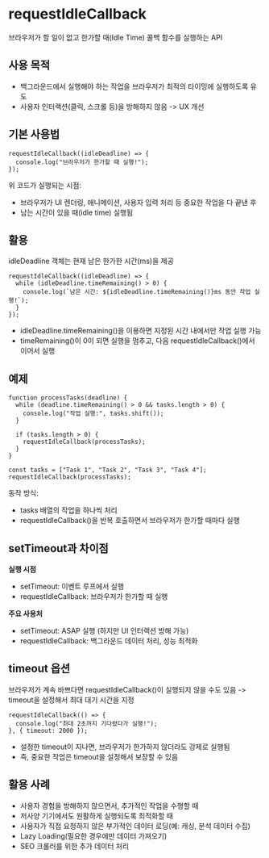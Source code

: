 # requestIdleCallback

브라우저가 할 일이 없고 한가할 때(Idle Time) 콜백 함수를 실행하는 API

## 사용 목적

- 백그라운드에서 실행해야 하는 작업을 브라우저가 최적의 타이밍에 실행하도록 유도
- 사용자 인터랙션(클릭, 스크롤 등)을 방해하지 않음 -> UX 개선

## 기본 사용법

```
requestIdleCallback((idleDeadline) => {
  console.log("브라우저가 한가할 때 실행!");
});
```

위 코드가 실행되는 시점:

- 브라우저가 UI 렌더링, 애니메이션, 사용자 입력 처리 등 중요한 작업을 다 끝낸 후
- 남는 시간이 있을 때(idle time) 실행됨

## 활용

idleDeadline 객체는 현재 남은 한가한 시간(ms)을 제공

```
requestIdleCallback((idleDeadline) => {
  while (idleDeadline.timeRemaining() > 0) {
    console.log(`남은 시간: ${idleDeadline.timeRemaining()}ms 동안 작업 실행!`);
  }
});
```

- idleDeadline.timeRemaining()을 이용하면 지정된 시간 내에서만 작업 실행 가능
- timeRemaining()이 0이 되면 실행을 멈추고, 다음 requestIdleCallback()에서 이어서 실행

## 예제

```
function processTasks(deadline) {
  while (deadline.timeRemaining() > 0 && tasks.length > 0) {
    console.log("작업 실행:", tasks.shift());
  }
  
  if (tasks.length > 0) {
    requestIdleCallback(processTasks);
  }
}

const tasks = ["Task 1", "Task 2", "Task 3", "Task 4"];
requestIdleCallback(processTasks);
```

동작 방식:

- tasks 배열의 작업을 하나씩 처리
- requestIdleCallback()을 반복 호출하면서 브라우저가 한가할 때마다 실행

## setTimeout과 차이점

**실행 시점**
  - setTimeout: 이벤트 루프에서 실행
  - requestIdleCallback: 브라우저가 한가할 때 실행

**주요 사용처**
  - setTimeout: ASAP 실행 (하지만 UI 인터랙션 방해 가능)
  - requestIdleCallback: 백그라운드 데이터 처리, 성능 최적화

## timeout 옵션

브라우저가 계속 바쁘다면 requestIdleCallback()이 실행되지 않을 수도 있음 -> timeout을 설정해서 최대 대기 시간을 지정

```
requestIdleCallback(() => {
  console.log("최대 2초까지 기다렸다가 실행!");
}, { timeout: 2000 });
```

- 설정한 timeout이 지나면, 브라우저가 한가하지 않더라도 강제로 실행됨
- 즉, 중요한 작업은 timeout을 설정해서 보장할 수 있음

## 활용 사례

- 사용자 경험을 방해하지 않으면서, 추가적인 작업을 수행할 때
- 저사양 기기에서도 원활하게 실행되도록 최적화할 때
- 사용자가 직접 요청하지 않은 부가적인 데이터 로딩(예: 캐싱, 분석 데이터 수집)
- Lazy Loading(필요한 경우에만 데이터 가져오기)
- SEO 크롤러를 위한 추가 데이터 처리
